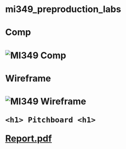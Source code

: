 # mi349_preproduction_labs

<h1> Comp <h1> 

![MI349 Comp](https://user-images.githubusercontent.com/74161725/135481336-c1c73712-e638-4549-bc4f-01a95d2caeee.PNG)
  
  
  <h1> Wireframe <h1> 
    
   ![MI349 Wireframe](https://user-images.githubusercontent.com/74161725/135481884-2235f054-0d03-4a58-98b9-2a481e5c32b9.PNG)
    
    <h1> Pitchboard <h1> 
      
 [Report.pdf](https://github.com/chives02/mi349_preproduction_labs/files/7260863/Report.pdf)

